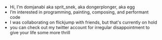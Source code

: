 - Hi, I’m domjanabi aka sprit_snek, aka dongerplonger, aka egg
- I’m interested in programming, painting, composing, and performant code
- I was collaborating on flickjump with friends, but that's currently on hold
- you can check out my twitter account for irregular disappointment to give your life some more thrill
